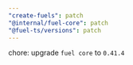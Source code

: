 ```yaml
---
"create-fuels": patch
"@internal/fuel-core": patch
"@fuel-ts/versions": patch
---
```


chore: upgrade `fuel core` to `0.41.4`
